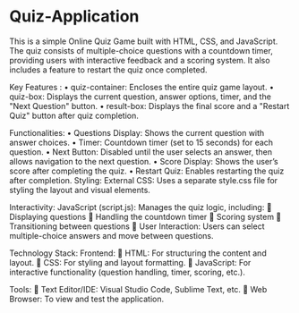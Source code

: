 ﻿# Quiz-Application

This is a simple Online Quiz Game built with HTML, CSS, and JavaScript. The quiz consists of multiple-choice questions with a countdown timer, providing users with interactive feedback and a scoring system. It also includes a feature to restart the quiz once completed.

Key Features :
•	quiz-container: Encloses the entire quiz game layout.
•	quiz-box: Displays the current question, answer options, timer, and the "Next Question" button.
•	result-box: Displays the final score and a "Restart Quiz" button after quiz completion.

Functionalities:
•	Questions Display: Shows the current question with answer choices.
•	Timer: Countdown timer (set to 15 seconds) for each question.
•	Next Button: Disabled until the user selects an answer, then allows navigation to the next question.
•	Score Display: Shows the user’s score after completing the quiz.
•	Restart Quiz: Enables restarting the quiz after completion.
Styling:
External CSS: Uses a separate style.css file for styling the layout and visual elements.

Interactivity:
JavaScript (script.js): Manages the quiz logic, including:
	Displaying questions
	Handling the countdown timer
	Scoring system
	Transitioning between questions
	User Interaction: Users can select multiple-choice answers and move between questions.

Technology Stack:
Frontend:
	HTML: For structuring the content and layout.
	CSS: For styling and layout formatting.
	JavaScript: For interactive functionality (question handling, timer, scoring, etc.).

Tools:
	Text Editor/IDE: Visual Studio Code, Sublime Text, etc.
	Web Browser: To view and test the application.
